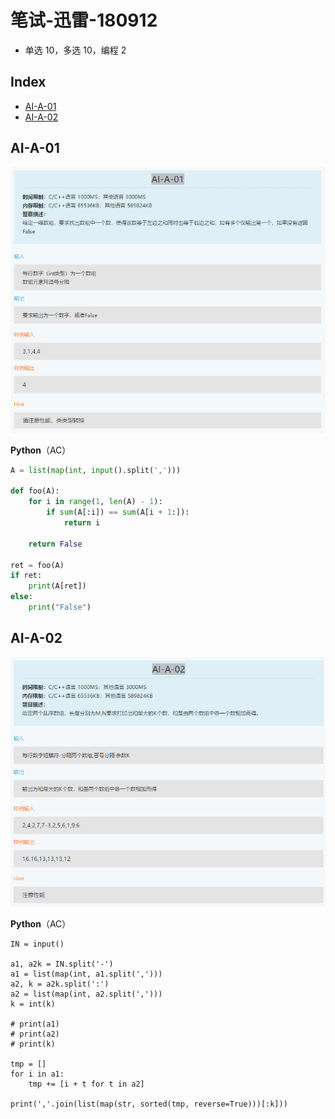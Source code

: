 笔试-迅雷-180912
===
- 单选 10，多选 10，编程 2

Index
---
<!-- TOC -->

- [AI-A-01](#ai-a-01)
- [AI-A-02](#ai-a-02)

<!-- /TOC -->

## AI-A-01
<div align="center"><img src="../assets/TIM截图20180912193245.png" height="" /></div>

**Python**（AC）
```python
A = list(map(int, input().split(',')))

def foo(A):
    for i in range(1, len(A) - 1):
        if sum(A[:i]) == sum(A[i + 1:]):
            return i

    return False

ret = foo(A)
if ret:
    print(A[ret])
else:
    print("False")
```


## AI-A-02
<div align="center"><img src="../assets/TIM截图20180912193315.png" height="" /></div>

**Python**（AC）
```
IN = input()

a1, a2k = IN.split('-')
a1 = list(map(int, a1.split(',')))
a2, k = a2k.split(':')
a2 = list(map(int, a2.split(',')))
k = int(k)

# print(a1)
# print(a2)
# print(k)

tmp = []
for i in a1:
    tmp += [i + t for t in a2]

print(','.join(list(map(str, sorted(tmp, reverse=True)))[:k]))

```